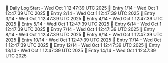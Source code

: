 📅 Daily Log Start - Wed Oct  1 12:47:39 UTC 2025
📌 Entry 1/14 - Wed Oct  1 12:47:39 UTC 2025
📌 Entry 2/14 - Wed Oct  1 12:47:39 UTC 2025
📌 Entry 3/14 - Wed Oct  1 12:47:39 UTC 2025
📌 Entry 4/14 - Wed Oct  1 12:47:39 UTC 2025
📌 Entry 5/14 - Wed Oct  1 12:47:39 UTC 2025
📌 Entry 6/14 - Wed Oct  1 12:47:39 UTC 2025
📌 Entry 7/14 - Wed Oct  1 12:47:39 UTC 2025
📌 Entry 8/14 - Wed Oct  1 12:47:39 UTC 2025
📌 Entry 9/14 - Wed Oct  1 12:47:39 UTC 2025
📌 Entry 10/14 - Wed Oct  1 12:47:39 UTC 2025
📌 Entry 11/14 - Wed Oct  1 12:47:39 UTC 2025
📌 Entry 12/14 - Wed Oct  1 12:47:39 UTC 2025
📌 Entry 13/14 - Wed Oct  1 12:47:39 UTC 2025
📌 Entry 14/14 - Wed Oct  1 12:47:39 UTC 2025
